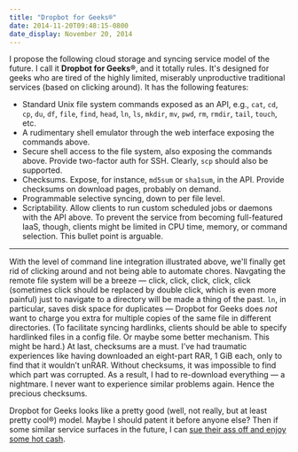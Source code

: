 ```yaml
---
title: "Dropbot for Geeks®"
date: 2014-11-20T09:48:15-0800
date_display: November 20, 2014
---
```


I propose the following cloud storage and syncing service model of the future. I call it **Dropbot for Geeks®**, and it totally rules. It's designed for geeks who are tired of the highly limited, miserably unproductive traditional services (based on clicking around). It has the following features:

* Standard Unix file system commands exposed as an API, e.g., `cat`, `cd`, `cp`, `du`, `df`, `file`, `find`, `head`, `ln`, `ls`, `mkdir`, `mv`, `pwd`, `rm`, `rmdir`, `tail`, `touch`, etc.
* A rudimentary shell emulator through the web interface exposing the commands above.
* Secure shell access to the file system, also exposing the commands above. Provide two-factor auth for SSH. Clearly, `scp` should also be supported.
* Checksums. Expose, for instance, `md5sum` or `sha1sum`, in the API. Provide checksums on download pages, probably on demand.
* Programmable selective syncing, down to per file level.
* Scriptability. Allow clients to run custom scheduled jobs or daemons with the API above. To prevent the service from becoming full-featured IaaS, though, clients might be limited in CPU time, memory, or command selection. This bullet point is arguable.

---

With the level of command line integration illustrated above, we'll finally get rid of clicking around and not being able to automate chores. Navgating the remote file system will be a breeze — click, click, click, click, click (sometimes click should be replaced by double click, which is even more painful) just to navigate to a directory will be made a thing of the past. `ln`, in particular, saves disk space for duplicates — Dropbot for Geeks does *not* want to charge you extra for multiple copies of the same file in different directories. (To facilitate syncing hardlinks, clients should be able to specify hardlinked files in a config file. Or maybe some better mechanism. This might be hard.) At last, checksums are a must. I’ve had traumatic experiences like having downloaded an eight-part RAR, 1 GiB each, only to find that it wouldn’t unRAR. Without checksums, it was impossible to find which part was corrupted. As a result, I had to re-download everything — a nightmare. I never want to experience similar problems again. Hence the precious checksums.

Dropbot for Geeks looks like a pretty good (well, not really, but at least pretty cool®) model. Maybe I should patent it before anyone else? Then if some similar service surfaces in the future, I can [sue their ass off and enjoy some hot cash](http://arstechnica.com/tech-policy/2014/11/jury-apple-must-pay-23-6m-for-old-pager-patents/).
